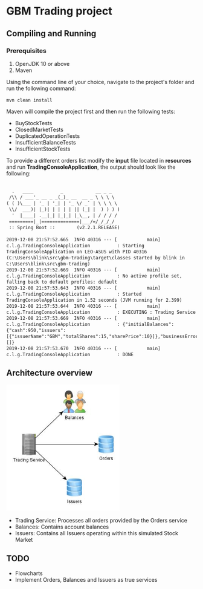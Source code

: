 # GBM Trading project
## Compiling and Running
### Prerequisites
1. OpenJDK 10 or above
2. Maven

Using the command line of your choice, navigate to the project's folder and run the following command:
```
mvn clean install
```
Maven will compile the project first and then run the following tests:
* BuyStockTests
* ClosedMarketTests
* DuplicatedOperationTests
* InsufficientBalanceTests
* InsufficientStockTests

To provide a different orders list modify the **input** file located in **resources** and run **TradingConsoleApplication**, the output should look like the following:
```

  .   ____          _            __ _ _
 /\\ / ___'_ __ _ _(_)_ __  __ _ \ \ \ \
( ( )\___ | '_ | '_| | '_ \/ _` | \ \ \ \
 \\/  ___)| |_)| | | | | || (_| |  ) ) ) )
  '  |____| .__|_| |_|_| |_\__, | / / / /
 =========|_|==============|___/=/_/_/_/
 :: Spring Boot ::        (v2.2.1.RELEASE)

2019-12-08 21:57:52.665  INFO 40316 --- [           main] c.l.g.TradingConsoleApplication          : Starting TradingConsoleApplication on LEO-ASUS with PID 40316 (C:\Users\blink\src\gbm-trading\target\classes started by blink in C:\Users\blink\src\gbm-trading)
2019-12-08 21:57:52.669  INFO 40316 --- [           main] c.l.g.TradingConsoleApplication          : No active profile set, falling back to default profiles: default
2019-12-08 21:57:53.643  INFO 40316 --- [           main] c.l.g.TradingConsoleApplication          : Started TradingConsoleApplication in 1.52 seconds (JVM running for 2.399)
2019-12-08 21:57:53.644  INFO 40316 --- [           main] c.l.g.TradingConsoleApplication          : EXECUTING : Trading Service
2019-12-08 21:57:53.669  INFO 40316 --- [           main] c.l.g.TradingConsoleApplication          : {"initialBalances":{"cash":950,"issuers":[{"issuerName":"GBM","totalShares":15,"sharePrice":10}]},"businessErrors":[]}
2019-12-08 21:57:53.670  INFO 40316 --- [           main] c.l.g.TradingConsoleApplication          : DONE
```
## Architecture overview
![Architecture](gbm-trading-overview.jpg)
* Trading Service: Processes all orders provided by the Orders service
* Balances: Contains account balances
* Issuers: Contains all Issuers operating within this simulated Stock Market 
## TODO
* Flowcharts
* Implement Orders, Balances and Issuers as true services